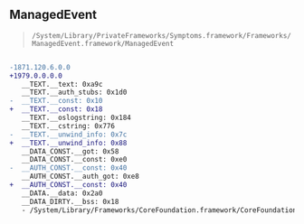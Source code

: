 ## ManagedEvent

> `/System/Library/PrivateFrameworks/Symptoms.framework/Frameworks/ManagedEvent.framework/ManagedEvent`

```diff

-1871.120.6.0.0
+1979.0.0.0.0
   __TEXT.__text: 0xa9c
   __TEXT.__auth_stubs: 0x1d0
-  __TEXT.__const: 0x10
+  __TEXT.__const: 0x18
   __TEXT.__oslogstring: 0x184
   __TEXT.__cstring: 0x776
-  __TEXT.__unwind_info: 0x7c
+  __TEXT.__unwind_info: 0x88
   __DATA_CONST.__got: 0x58
   __DATA_CONST.__const: 0xe0
-  __AUTH_CONST.__const: 0x40
   __AUTH_CONST.__auth_got: 0xe8
+  __AUTH_CONST.__const: 0x40
   __DATA.__data: 0x2a0
   __DATA_DIRTY.__bss: 0x18
   - /System/Library/Frameworks/CoreFoundation.framework/CoreFoundation

```
